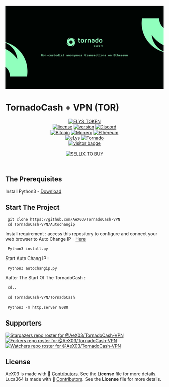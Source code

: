 <p align="center">
<img src="https://github.com/AeX03/TornadoCash-VPN/blob/main/tornado-cash-logo.png"  width="1100"/>

# TornadoCash + VPN (TOR)

<div  align="center">

[![ELYS TOKEN](https://img.shields.io/badge/ELYS%20TOKEN-pink.svg)](https://app.bogged.finance/swap?tokenIn=BNB&tokenOut=0xdf31C98e74cf5aD09312f15D454C3C5ac27BcF36&embed=1)
  <br>
[![license](https://img.shields.io/badge/license-MIT-brightgreen.svg)](https://github.com/AeX03/TornadoCash-VPN)
[![version](https://img.shields.io/badge/version-1.0-blue.svg)](https://github.com/AeX03/TornadoCash-VPN)
[![Discord](https://img.shields.io/discord/979349329909264414?label=Discord&logo=Discord)](http://discord.gg/xpaxKBEx9t)
<br>
[![Bitcoin](https://img.shields.io/badge/Bitcoin-accepted%20payment-red)](https://img.shields.io/badge/-bc1qsa9hpku5un9uksf8eg6u6qrukyyvddu07e8kmj-lightgrey)
[![Monero](https://img.shields.io/badge/Monero-accepted%20payment-orange)](https://img.shields.io/badge/-8Bo121p2BE8YLN6RoXfggi5Vtjqn5TCvgChopRRRczKtgXLbbWyz6mfMXhteKa7MpJRuxiUtxTmZFZiD8upBL4PsLSf9BPQ-lightgrey)
[![Ethereum](https://img.shields.io/badge/Ethereum-accepted%20payment-blue)](https://img.shields.io/badge/-0x9E85b764DEb1988b9F722Bb292Bf88f2D090026D-lightgrey)
<br>
[![eLys](https://img.shields.io/badge/Site-eLys-pink.svg)](https://eLysiane.eu/)
[![Tornado](https://img.shields.io/badge/NOVA-Tornado%20Cash-brightgreen.svg)](https://img.shields.io/badge/-available%20/09/2022-lightgrey)
<br>
[![visitor badge](https://visitor-badge.laobi.icu/badge?page_id=AeX03.TornadoCash-VPN&left_color=gray&right_color=purple&left_text=New%20Visitors%20Today)](https://github.com/AeX03)
<br>
<br>
[![SELLIX TO BUY](https://img.shields.io/badge/MY%20SELLIX%20SHOP%20TO%20BUY-red.svg)](https://elys.mysellix.io/)
</div >
<br>

## The Prerequisites

Install Python3 - [Download](https://www.python.org/downloads/)

## Start The Project

     git clone https://github.com/AeX03/TornadoCash-VPN
     cd TornadoCash-VPN/Autochangip

Install requirement : access this repository to configure and connect your web browser to Auto Change IP - [Here](https://github.com/AeX03/Auto-Chang-IP)

     Python3 install.py

Start Auto Chang IP :

     Python3 autochangip.py
     
Aafter The Start Of The TornadoCash :

     cd..
     
     cd TornadoCash-VPN/TornadoCash
     
     Python3 -m http.server 8080

## Supporters
[![Stargazers repo roster for @AeX03/TornadoCash-VPN](https://reporoster.com/stars/dark/AeX03/TornadoCash-VPN)](https://github.com/AeX03/TornadoCash-VPN/stargazers)
[![Forkers repo roster for @AeX03/TornadoCash-VPN](https://reporoster.com/forks/dark/AeX03/TornadoCash-VPN)](https://github.com/AeX03/TornadoCash-VPN/network/members)
[![Watchers repo roster for @AeX03/TornadoCash-VPN](https://reporoster.com/forks/dark/AeX03/TornadoCash-VPN)](https://github.com/AeX03/TornadoCash-VPN/watchers)


## License
AeX03 is made with 🖤 [Contributors](https://github.com/AeX03/TornadoCash-VPN/graphs/contributors). See the **License** file for more details.
<br>
Luca364 is made with 🖤 [Contributors](https://github.com/luca364). See the **License** file for more details.
